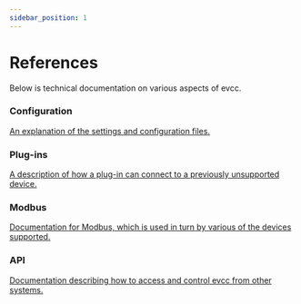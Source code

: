 ```yaml
---
sidebar_position: 1
---
```


# References

Below is technical documentation on various aspects of evcc.

### Configuration

[An explanation of the settings and configuration files.](./reference/configuration)

### Plug-ins

[A description of how a plug-in can connect to a previously unsupported device.](./reference/plugins)

### Modbus

[Documentation for Modbus, which is used in turn by various of the devices supported.](./reference/modbus)

### API

[Documentation describing how to access and control evcc from other systems.](./reference/api)
